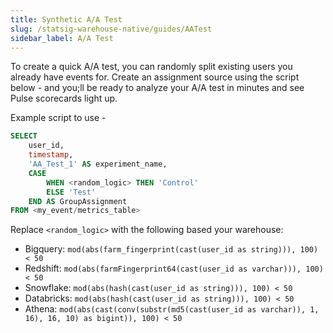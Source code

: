 ```yaml
---
title: Synthetic A/A Test
slug: /statsig-warehouse-native/guides/AATest
sidebar_label: A/A Test
---
```


To create a quick A/A test, you can randomly split existing users you already have events for. Create an assignment source using the script below - and you;ll be ready to analyze your A/A test in minutes and see Pulse scorecards light up.

Example script to use -

```sql
SELECT
    user_id,
    timestamp,
    'AA_Test_1' AS experiment_name,
    CASE
        WHEN <random_logic> THEN 'Control'
        ELSE 'Test'
    END AS GroupAssignment
FROM <my_event/metrics_table>
```

Replace `<random_logic>` with the following based your warehouse:

- Bigquery: `mod(abs(farm_fingerprint(cast(user_id as string))), 100) < 50`
- Redshift: `mod(abs(farmFingerprint64(cast(user_id as varchar))), 100) < 50`
- Snowflake: `mod(abs(hash(cast(user_id as string))), 100) < 50`
- Databricks: `mod(abs(hash(cast(user_id as string))), 100) < 50`
- Athena: `mod(abs(cast(conv(substr(md5(cast(user_id as varchar)), 1, 16), 16, 10) as bigint)), 100) < 50`
